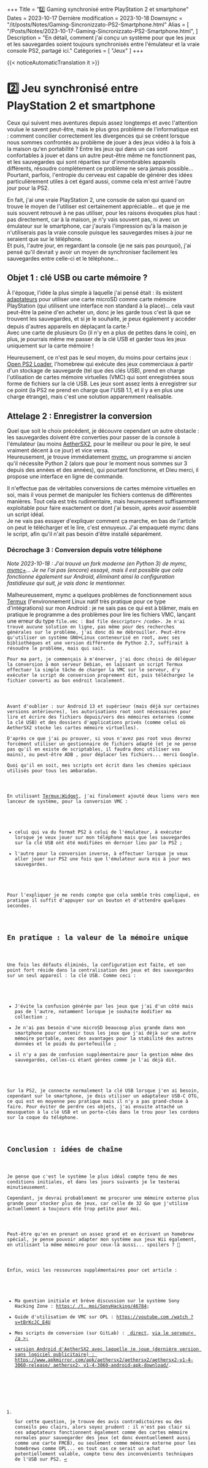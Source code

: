 +++
Title = "2️⃣ Gaming synchronisé entre PlayStation 2 et smartphone"
Dates = 2023-10-17
Dernière modification = 2023-10-18
Downsync = "/it/posts/Notes/Gaming-Sincronizzato-PS2-Smartphone.html"
Alias ​​= [
  "/Posts/Notes/2023-10-17-Gaming-Sincronizzato-PS2-Smartphone.html",
]
Description = "En détail, comment j'ai conçu un système pour que les jeux et les sauvegardes soient toujours synchronisés entre l'émulateur et la vraie console PS2, partagé ici."
Catégories = [ "Jeux" ]
+++

{{< noticeAutomaticTranslation it >}}



<!-- Généré automatiquement par ListedDownsync.js. Ne modifiez pas (sauf si vous définissez également "% Downsync = False") - cela serait écrasé. -->
<h1><span class="twa twa-2️⃣"><span>2️⃣</span></span> Jeu synchronisé entre PlayStation 2 et smartphone</h1>

<p>Ceux qui suivent mes aventures depuis assez longtemps et avec l'attention voulue le savent peut-être, mais le plus gros problème de l'informatique est : comment concilier correctement les divergences qui se créent lorsque nous sommes confrontés au problème de jouer à des jeux vidéo à la fois à la maison qu'en portabilité ? Entre les jeux qui dans un cas sont confortables à jouer et dans un autre peut-être même ne fonctionnent pas, et les sauvegardes qui sont réparties sur d'innombrables appareils différents, résoudre complètement ce problème ne sera jamais possible...<br>
Pourtant, parfois, l'entropie du cerveau est capable de générer des idées particulièrement utiles à cet égard aussi, comme cela m'est arrivé l'autre jour pour la PS2.</p>

<p>En fait, j'ai une vraie PlayStation 2, une console de salon qui quand on trouve le moyen de l'utiliser est certainement appréciable... et que je me suis souvent retrouvé à ne pas utiliser, pour les raisons évoquées plus haut : pas directement, car à la maison, je n'y vais souvent pas, ni avec un émulateur sur le smartphone, car j'aurais l'impression qu'à la maison je n'utiliserais pas la vraie console puisque les sauvegardes mises à jour ne seraient que sur le téléphone.<br>
Et puis, l'autre jour, en regardant la console (je ne sais pas pourquoi), j'ai pensé qu'il devrait y avoir un moyen de synchroniser facilement les sauvegardes entre celle-ci et le téléphone...</p>

<h2>Objet 1 : clé USB ou carte mémoire ?</h2>

<p>À l'époque, l'idée la plus simple à laquelle j'ai pensé était : ils existent <a href="https://www.amazon.it/Adattatore-Memoria-Lettore-Sostitutivo-trasparente/dp/B0C8TTQFJY" rel= "noopener nofollow" target="_blank">adaptateurs</a> pour utiliser une carte microSD comme carte mémoire PlayStation (qui utilisent une interface non standard à la place)... cela vaut peut-être la peine d'en acheter un, donc je les garde tous c'est là que se trouvent les sauvegardes, et si je le souhaite, je peux également y accéder depuis d'autres appareils en déplaçant la carte.<sup id="fnref1"><a class="footnote-ref" href="#fn1">1</a> </sup> <br>
Avec une carte de plusieurs Go (il n'y en a plus de petites dans le coin), en plus, je pourrais même me passer de la clé USB et garder tous les jeux uniquement sur la carte mémoire !</p>

<p>Heureusement, ce n'est pas le seul moyen, du moins pour certains jeux : <a href="https://github.com/ps2homebrew/Open-PS2-Loader" rel="noopener nofollow" target="_blank " >Open PS2 Loader</a>, l'homebrew qui exécute des jeux commerciaux à partir d'un stockage de sauvegarde (tel que des clés USB), prend en charge l'utilisation de cartes mémoire virtuelles (VMC) qui sont enregistrées sous forme de fichiers sur la clé USB. Les jeux sont assez lents à enregistrer sur ce point (la PS2 ne prend en charge que l'USB 1.1, et il y a en plus une charge étrange), mais c'est une solution apparemment réalisable.</p>

<h2>Attelage 2 : Enregistrer la conversion</h2>

<p>Quel que soit le choix précédent, je découvre cependant un autre obstacle : les sauvegardes doivent être converties pour passer de la console à l'émulateur (au moins <a href="https://aethersx2.com" rel="noopener nofollow" target=" _blank">AetherSX2</a>, pour le meilleur ou pour le pire, le seul vraiment décent à ce jour) et vice versa.<br>
Heureusement, je trouve immédiatement <a href="http://www.csclub.uwaterloo.ca:11068/mymc" rel="noopener nofollow" target="_blank">mymc</a>, un programme si ancien qu'il nécessite Python 2 (alors que pour le moment nous sommes sur 3 depuis des années et des années), qui pourtant fonctionne, et Dieu merci, il propose une interface en ligne de commande.</p>

<p>Il n'effectue pas de véritables conversions de cartes mémoire virtuelles en soi, mais il vous permet de manipuler les fichiers contenus de différentes manières. Tout cela est très rudimentaire, mais heureusement suffisamment exploitable pour faire exactement ce dont j'ai besoin, après avoir assemblé un script idéal.<br>
Je ne vais pas essayer d'expliquer comment ça marche, en bas de l'article on peut le télécharger et le lire, c'est ennuyeux. J'ai empaqueté mymc dans le script, afin qu'il n'ait pas besoin d'être installé séparément.</p>

<h3>Décrochage 3 : Conversion depuis votre téléphone</h3>

<p><em>Note 2023-10-18 : J'ai trouvé un fork moderne (en Python 3) de mymc, <a href="https://sr.ht/%7Ethestr4ng3r/mymcplus/" rel="noopener nofollow " target="_blank">mymc+</a>... Je ne l'ai pas (encore) essayé, mais il est possible que cela fonctionne également sur Android, éliminant ainsi la configuration fastidieuse qui suit, je vais donc le mentionner. </em> </p>

<p>Malheureusement, mymc a quelques problèmes de fonctionnement sous <a href="https://termux.dev/en" rel="noopener nofollow" target="_blank">Termux</a> (l'environnement Linux natif très pratique pour ce type d'intégrations) sur mon Android : je ne sais pas ce qui est à blâmer, mais en pratique le programme a des problèmes pour lire les fichiers VMC, lançant une erreur du type <code class="prettyprint">file.vmc : Bad file descriptor< /code>. Je n'ai trouvé aucune solution en ligne, pas même pour des recherches générales sur le problème, j'ai donc dû me débrouiller. Peut-être qu'utiliser un système GNU+Linux conteneurisé en root, avec ses bibliothèques et une version différente de Python 2.7, suffirait à résoudre le problème, mais qui sait.<br>
Pour ma part, je commençais à m'énerver, j'ai donc choisi de déléguer la conversion à mon serveur Debian, en laissant un script Termux effectuer la simple tâche de charger la VMC sur le serveur, d'y exécuter le script de conversion proprement dit, puis téléchargez le fichier converti au bon endroit localement.</p>

<p>Avant d'oublier : sur Android 13 et supérieur (mais déjà sur certaines versions antérieures), les autorisations root sont nécessaires pour lire et écrire des fichiers depuis/vers des mémoires externes (comme la clé USB) et des dossiers d'applications privés (comme celui où AetherSX2 stocke les cartes mémoire virtuelles).<br>
D'après ce que j'ai pu prouver, si vous n'avez pas root vous devrez forcément utiliser un gestionnaire de fichiers adapté (et je ne pense pas qu'il en existe de scriptables, il faudra donc utiliser vos mains), ou peut-être ADB , pour déplacer les fichiers... merci Google.<br>
Quoi qu'il en soit, mes scripts ont écrit dans les chemins spéciaux utilisés pour tous les ambaradan.</p>

<p>En utilisant <a href="https://wiki.termux.com/wiki/Termux:Widget" rel="noopener nofollow" target="_blank">Termux:Widget</a>, j'ai finalement ajouté deux liens vers mon lanceur de système, pour la conversion VMC :</p>

<ul>
<li>celui qui va du format PS2 à celui de l'émulateur, à exécuter lorsque je veux jouer sur mon téléphone mais que les sauvegardes sur la clé USB ont été modifiées en dernier lieu par la PS2 ;</li>
<li>l'autre pour la conversion inverse, à effectuer lorsque je veux aller jouer sur PS2 une fois que l'émulateur aura mis à jour mes sauvegardes.</li>
</ul>

<p>Pour l'expliquer je me rends compte que cela semble très compliqué, en pratique il suffit d'appuyer sur un bouton et d'attendre quelques secondes.</p>

<h2>En pratique : la valeur de la mémoire unique</h2>

<p>Une fois les défauts éliminés, la configuration est faite, et son point fort réside dans la centralisation des jeux et des sauvegardes sur un seul appareil : la clé USB. Comme ceci :</p>

<ul>
<li>J'évite la confusion générée par les jeux que j'ai d'un côté mais pas de l'autre, notamment lorsque je souhaite modifier ma collection ;</li>
<li>Je n'ai pas besoin d'une microSD beaucoup plus grande dans mon smartphone pour contenir tous les jeux que j'ai déjà sur une autre mémoire portable, avec des avantages pour la stabilité des autres données et le poids du portefeuille ;</li>
<li>il n'y a pas de confusion supplémentaire pour la gestion même des sauvegardes, celles-ci étant gérées comme je l'ai déjà dit.</li>
</ul>

<p>Sur la PS2, je connecte normalement la clé USB lorsque j'en ai besoin, cependant sur le smartphone, je dois utiliser un adaptateur USB-C OTG, ce qui est en moyenne peu pratique mais il n'y a pas grand-chose à faire. Pour éviter de perdre ces objets, j'ai ensuite attaché un mousqueton à la clé USB et un porte-clés dans le trou pour les cordons sur la coque du téléphone.</p>

<h2>Conclusion : idées de chaîne</h2>

<p>Je pense que c'est le système le plus idéal compte tenu de mes conditions initiales, et dans les jours suivants je le testerai minutieusement.<br>
Cependant, je devrai probablement me procurer une mémoire externe plus grande pour stocker plus de jeux, car celle de 32 Go que j'utilise actuellement a toujours été trop petite pour moi.</p>

<p>Peut-être qu'en en prenant un assez grand et en écrivant un homebrew spécial, je pense pouvoir adapter mon système aux jeux Wii également, en utilisant la même mémoire pour ceux-là aussi... spoilers ? 👀</p>

<p>Enfin, voici les ressources supplémentaires pour cet article :</p>

<ul>
<li>Ma question initiale et brève discussion sur le système Sony Hacking Zone : <a href="https://t.me/SonyHacking/46784" rel="noopener nofollow" target="_blank">https:/ /t. moi/SonyHacking/46784</a>;</li>
<li>Guide d'utilisation de VMC sur OPL : <a href="https://youtube.com/watch?v=tBrKcJC_E4U" rel="noopener nofollow" target="_blank">https://youtube.com /watch ?v=tBrKcJC_E4U</a></li>
<li>Mes scripts de conversion (sur GitLab) : <a href="https://gitlab.com/octospacc/Snippets/-/blob/main/Ps2EmuVmcConvert.sh" rel="noopener nofollow" target="_blank "> direct</a>, <a href="https://gitlab.com/octospacc/Snippets/-/blob/main/Ps2EmuVmcConvertCloud.sh" rel="noopener nofollow" target="_blank">via le serveur< /a >;</li>
<li>version Android d'AetherSX2 avec laquelle je joue (dernière version sans logiciel publicitaire) : <a href="https://www.apkmirror.com/apk/aethersx2/aethersx2/aethersx2-v1-4-3060-release/aethersx2-v1 -4 -3060-android-apk-download/" rel="noopener nofollow" target="_blank">https://www.apkmirror.com/apk/aethersx2/aethersx2/aethersx2-v1-4-3060-release/ aethersx2- v1-4-3060-android-apk-download/</a>.</li>
</ul>



<div class="footnotes">
<ol>

<li id="fn1">
<p>Sur cette question, je trouve des avis contradictoires ou des conseils peu clairs, alors soyez prudent : il n'est pas clair si ces adaptateurs fonctionnent également comme des cartes mémoire normales pour sauvegarder des jeux (et donc éventuellement aussi comme une carte FMCB), ou seulement comme mémoire externe pour les homebrews comme OPL... en tout cas ce serait un achat potentiellement valable, compte tenu des inconvénients techniques de l'USB sur PS2. <a href="#fnref1">↩</a></p>
</li>

</ol>
</div>